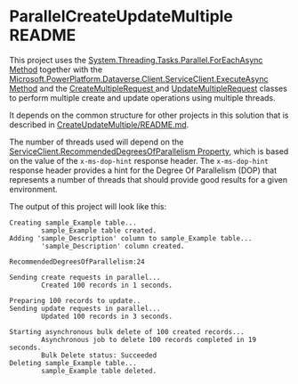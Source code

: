 ﻿# ParallelCreateUpdateMultiple README

This project uses the 
[System.Threading.Tasks.Parallel.ForEachAsync Method](https://learn.microsoft.com/dotnet/api/system.threading.tasks.parallel.foreachasync?view=net-6.0)
together with the 
[Microsoft.PowerPlatform.Dataverse.Client.ServiceClient.ExecuteAsync Method](https://learn.microsoft.com/dotnet/api/microsoft.powerplatform.dataverse.client.serviceclient.executeasync?view=dataverse-sdk-latest) 
and the 
[CreateMultipleRequest ](https://learn.microsoft.com/dotnet/api/microsoft.xrm.sdk.messages.createmultiplerequest?view=dataverse-sdk-latest)
and [UpdateMultipleRequest](https://learn.microsoft.com/dotnet/api/microsoft.xrm.sdk.messages.updatemultiplerequest?view=dataverse-sdk-latest)
classes to perform multiple create and update operations using multiple threads.

It depends on the common structure for other projects in this solution that is described in [CreateUpdateMultiple/README.md](../README.md).

The number of threads used will depend on the 
[ServiceClient.RecommendedDegreesOfParallelism Property](https://learn.microsoft.com/dotnet/api/microsoft.powerplatform.dataverse.client.serviceclient.recommendeddegreesofparallelism?view=dataverse-sdk-latest), 
which is based on the value of the `x-ms-dop-hint` response header. 
The `x-ms-dop-hint` response header provides a hint for the Degree Of Parallelism (DOP) that represents a number of threads 
that should provide good results for a given environment.

The output of this project will look like this:

```
Creating sample_Example table...
        sample_Example table created.
Adding 'sample_Description' column to sample_Example table...
        'sample_Description' column created.

RecommendedDegreesOfParallelism:24

Sending create requests in parallel...
        Created 100 records in 1 seconds.

Preparing 100 records to update..
Sending update requests in parallel...
        Updated 100 records in 3 seconds.

Starting asynchronous bulk delete of 100 created records...
        Asynchronous job to delete 100 records completed in 19 seconds.
        Bulk Delete status: Succeeded
Deleting sample_Example table...
        sample_Example table deleted.
```

